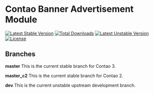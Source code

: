 Contao Banner Advertisement Module 
==================================
[![Latest Stable Version](https://poser.pugx.org/bugbuster/banner/v/stable.svg)](https://packagist.org/packages/bugbuster/banner) [![Total Downloads](https://poser.pugx.org/bugbuster/banner/downloads.svg)](https://packagist.org/packages/bugbuster/banner) [![Latest Unstable Version](https://poser.pugx.org/bugbuster/banner/v/unstable.svg)](https://packagist.org/packages/bugbuster/banner) [![License](https://poser.pugx.org/bugbuster/banner/license.svg)](https://packagist.org/packages/bugbuster/banner)

## Branches

**master** This is the current stable branch for Contao 3.

**master_c2** This is the current stable branch for Contao 2.

**dev** This is the current unstable upstream development branch.


